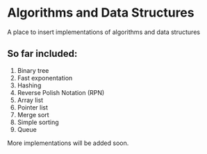 # Algorithms and Data Structures

A place to insert implementations of algorithms and data structures

## So far included:

1. Binary tree
2. Fast exponentation
3. Hashing
4. Reverse Polish Notation (RPN)
5. Array list
6. Pointer list
7. Merge sort
8. Simple sorting
9. Queue

More implementations will be added soon.
